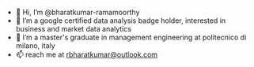 - 👋 Hi, I’m @bharatkumar-ramamoorthy
- 👀 I’m a google certified data analysis badge holder, interested in business and market data analytics
- 🌱 I’m a master's graduate in management engineering at politecnico di milano, italy
- 📫 reach me at rbharatkumar@outlook.com
